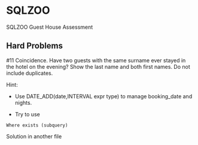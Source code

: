 # SQLZOO
SQLZOO Guest House Assessment

## Hard Problems
#11
Coincidence. Have two guests with the same surname ever stayed in the hotel on the evening? 
Show the last name and both first names. Do not include duplicates.

Hint: 
* Use DATE_ADD(date,INTERVAL expr type) to manage booking_date and nights.

* Try to use 
```
Where exists (subquery)
```
      
Solution in another file

